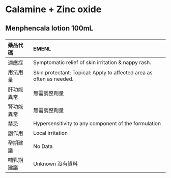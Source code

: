 # Calamine + Zinc oxide

## Menphencala lotion 100mL

##### 

| 藥品代碼   | EMENL                                                                |
|:-----------|:---------------------------------------------------------------------|
| 適應症     | Symptomatic relief of skin irritation & nappy rash.                  |
| 用法用量   | Skin protectant: Topical: Apply to affected area as often as needed. |
| 肝功能異常 | 無需調整劑量                                                         |
| 腎功能異常 | 無需調整劑量                                                         |
| 禁忌       | Hypersensitivity to any component of the formulation                 |
| 副作用     | Local irritation                                                     |
| 孕期建議   | No Data                                                              |
| 哺乳期建議 | Unknown 沒有資料                                                     |

